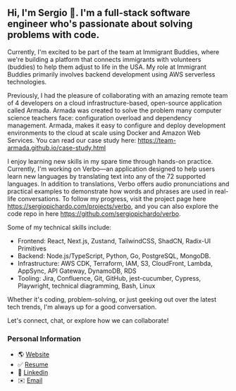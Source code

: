 
## Hi, I'm Sergio 👋. I'm a full-stack software engineer who's passionate about solving problems with code.

Currently, I'm excited to be part of the team at Immigrant Buddies, where we're building a platform that connects immigrants with volunteers (buddies) to help them adjust to life in the USA. My role at Immigrant Buddies primarily involves backend development using AWS serverless technologies.

Previously, I had the pleasure of collaborating with an amazing remote team of 4 developers on a cloud infrastructure-based, open-source application called Armada. Armada was created to solve the problem many computer science teachers face: configuration overload and dependency management. Armada, makes it easy to configure and deploy development environments to the cloud at scale using Docker and Amazon Web Services. You can read our case study here: https://team-armada.github.io/case-study.html

I enjoy learning new skills in my spare time through hands-on practice. Currently, I'm working on Verbo—an application designed to help users learn new languages by translating text into any of the 72 supported languages. In addition to translations, Verbo offers audio pronunciations and practical examples to demonstrate how words and phrases are used in real-life conversations. To follow my progress, visit the project page here https://sergiopichardo.com/projects/verbo, and you can also explore the code repo in here https://github.com/sergiopichardo/verbo. 

Some of my technical skills include: 
- Frontend: React, Next.js, Zustand, TailwindCSS, ShadCN, Radix-UI Primitives
- Backend: Node.js/TypeScript, Python, Go, PostgreSQL, MongoDB. 
- Infrastructure: AWS CDK, Terraform, IAM, S3, CloudFront, Lambda, AppSync, API Gateway, DynamoDB, RDS
- Tooling: Jira, Confluence, Git, GitHub, jest-cucumber, Cypress, Playwright, technical diagramming, Bash, Linux

Whether it's coding, problem-solving, or just geeking out over the latest tech trends, I'm always up for a good conversation.

Let's connect, chat, or explore how we can collaborate!

### Personal Information
- 🌎 [Website](https://sergiopichardo.com/)
- ✅ [Resume](https://sergiopichardo.com/resume-sergio-pichardo.pdf)
- 👔 [Linkedin](https://www.linkedin.com/in/sergiopichardo/) 
- ✉️ [Email](sergiopichardo@proton.me)
